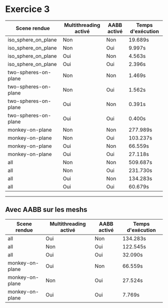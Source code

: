 # Exercice 3

| Scene rendue | Multithreading activé | AABB activé | Temps d'exécution |
|--------------|-----------------------|------------|-------------------|
| iso_sphere_on_plane | Non                   | Non        | 19.689s              |
| iso_sphere_on_plane | Non                   | Oui        | 9.997s              |
| iso_sphere_on_plane | Oui                   | Non        | 4.563s             |
| iso_sphere_on_plane | Oui                   | Oui        | 2.396s             |
| two-spheres-on-plane | Non | Non | 1.469s |
| two-spheres-on-plane | Non | Oui | 1.562s |
| two-spheres-on-plane | Oui | Non | 0.391s |
| two-spheres-on-plane | Oui | Oui | 0.400s |
| monkey-on-plane | Non | Non | 277.989s |
| monkey-on-plane | Non | Oui | 103.237s |
| monkey-on-plane | Oui | Non | 66.559s |
| monkey-on-plane | Oui | Oui | 27.118s |
| all | Non | Non | 509.687s |
| all | Non | Oui | 231.730s |
| all | Oui | Non | 134.283s |
| all| Oui | Oui | 60.679s |
----------------------------------

## Avec AABB sur les meshs

| Scene rendue | Multithreading activé | AABB activé | Temps d'exécution |
|--------------|-----------------------|------------|-------------------|
| all | Oui | Non | 134.283s |
| all | Non | Oui | 122.545s |
| all | Oui | Oui | 32.090s |
| monkey-on-plane | Oui | Non | 66.559s |
| monkey-on-plane | Non | Oui | 27.524s |
| monkey-on-plane | Oui | Oui | 7.769s |


